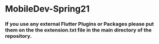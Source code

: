 # MobileDev-Spring21

### If you use any external Flutter Plugins or Packages please put them on the the extension.txt file in the main directory of the repository.

